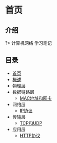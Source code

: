 # 首页

## 介绍

?> 计算机网络 学习笔记

## 目录

* [首页](README.md)
* [概述](sections/概述.md)
* 物理层
* 数据链路层
  * [MAC地址和网卡](sections/数据链路层/MAC地址和网卡.md)
* 网络层
  * [IP协议](sections/网络层/IP协议.md)
* 传输层
  * [TCP和UDP](sections/传输层/TCP和UDP.md)
* 应用层
  * [HTTP协议](sections/应用层/HTTP协议.md)



